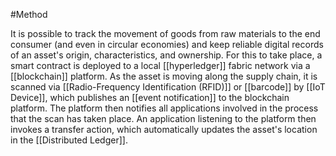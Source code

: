 #Method

It is possible to track the movement of goods from raw materials to the end consumer (and even in circular economies) and keep reliable digital records of an asset's origin, characteristics, and ownership. For this to take place, a smart contract is deployed to a local [[hyperledger]] fabric network via a [[blockchain]] platform. As the asset is moving along the supply chain, it is scanned via [[Radio-Frequency Identification (RFID)]] or [[barcode]] by [[IoT Device]], which publishes an [[event notification]] to the blockchain platform. The platform then notifies all applications involved in the process that the scan has taken place. An application listening to the platform then invokes a transfer action, which automatically updates the asset's location in the [[Distributed Ledger]].